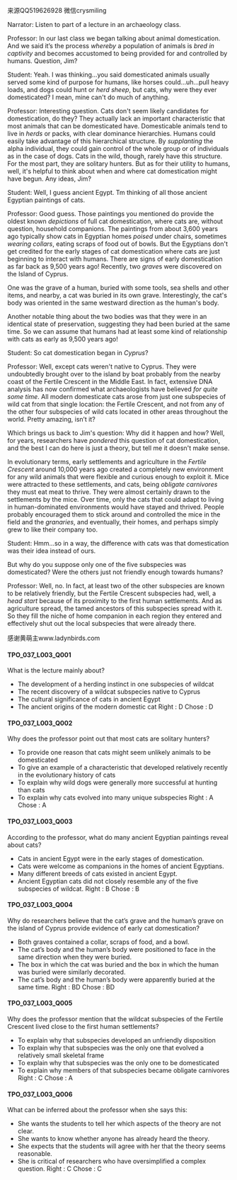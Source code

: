 来源QQ519626928 微信crysmiling

Narrator:
Listen to part of a lecture in an archaeology class.

Professor:
In our last class we began talking about animal domestication. And we said it’s the process *whereby* a population of animals is *bred in captivity* and becomes accustomed to being provided for and controlled by humans. Question, Jim?

Student:
Yeah. I was thinking...you said domesticated animals usually served some kind of purpose for humans, like horses could...uh...pull heavy loads, and dogs could hunt or *herd sheep*, but cats, why were they ever domesticated? I mean, mine can't do much of anything.

Professor:
Interesting question. Cats don't seem likely candidates for domestication, do they? They actually lack an important characteristic that most animals that can be domesticated have.
Domesticable animals tend to live in *herds* or packs, with clear dominance hierarchies. Humans could easily take advantage of this hierarchical structure. By *supplanting* the alpha individual, they could gain control of the whole group or of individuals as in the case of dogs. Cats in the wild, though, rarely have this structure. For the most part, they are solitary hunters. But as for their utility to humans, well, it's helpful to think about when and where cat domestication might have begun.
Any ideas, Jim?

Student:
Well, I guess ancient Egypt. Tm thinking of all those ancient Egyptian paintings of cats.

Professor:
Good guess. Those paintings you mentioned do provide the oldest known *depictions* of full cat domestication, where cats are, without question, household companions. The paintings from about 3,600 years ago typically show cats in Egyptian homes *poised* under chairs, sometimes *wearing collars*, eating scraps of food out of bowls.
But the Egyptians don't get credited for the early stages of cat domestication where cats are just beginning to interact with humans. There are signs of early domestication as far back as 9,500 years ago!
Recently, two *grave*s were discovered on the Island of Cyprus.

One was the grave of a human, buried with some tools, sea shells and other items, and nearby, a cat was buried in its own grave. Interestingly, the cat's body was oriented in the same westward direction as the human's body.

Another notable thing about the two bodies was that they were in an identical state of preservation, suggesting they had been buried at the same time. So we can assume that humans had at least some kind of relationship with cats as early as 9,500 years ago!

Student:
So cat domestication began in *Cyprus*?

Professor:
Well, except cats weren't native to Cyprus. They were undoubtedly brought over to the island by boat probably from the nearby coast of the Fertile Crescent in the Middle East. In fact, extensive DNA analysis has now confirmed what archaeologists have believed *for quite some time*. All modern domesticate cats arose from just one subspecies of wild cat from that single location: the Fertile Crescent, and not from any of the other four subspecies of wild cats located in other areas throughout the world. Pretty amazing, isn’t it?

Which brings us back to Jim's question: Why did it happen and how?
Well, for years, researchers have *pondered* this question of cat domestication, and the best I can do here is just a theory, but tell me it doesn't make sense.

In evolutionary terms, early settlements and agriculture in the *Fertile Crescent* around 10,000 years ago created a completely new environment for any wild animals that were flexible and curious enough to exploit it. Mice were attracted to these settlements, and cats, being *obligate* *carnivores* they must eat meat to thrive. They were almost certainly drawn to the settlements by the mice. Over time, only the cats that could adapt to living in human-dominated environments would have stayed and thrived. People probably encouraged them to stick around and controlled the mice in the field and the *granaries*, and eventually, their homes, and perhaps simply grew to like their company too.

Student:
Hmm...so in a way, the difference with cats was that domestication was their idea instead of ours.

But why do you suppose only one of the five subspecies was domesticated? Were the others just not friendly enough towards humans?

Professor:
Well, no. In fact, at least two of the other subspecies are known to be relatively friendly, but the Fertile Crescent subspecies had, well, a *head start* because of its proximity to the first human settlements. And as agriculture spread, the tamed ancestors of this subspecies spread with it. So they fill the niche of home companion in each region they entered and effectively shut out the local subspecies that were already there.

感谢黄萌主www.ladynbirds.com

#### TPO_037_L003_Q001
What is the lecture mainly about?
- The development of a herding instinct in one subspecies of wildcat
- The recent discovery of a wildcat subspecies native to Cyprus
- The cultural significance of cats in ancient Egypt
- The ancient origins of the modern domestic cat
Right : D	Chose : D


#### TPO_037_L003_Q002
Why does the professor point out that most cats are solitary hunters?
- To provide one reason that cats might seem unlikely animals to be domesticated
- To give an example of a characteristic that developed relatively recently in the evolutionary history of cats
- To explain why wild dogs were generally more successful at hunting than cats
- To explain why cats evolved into many unique subspecies
Right : A	Chose : A


#### TPO_037_L003_Q003
According to the professor, what do many ancient Egyptian paintings reveal about cats?
- Cats in ancient Egypt were in the early stages of domestication.
- Cats were welcome as companions in the homes of ancient Egyptians.
- Many different breeds of cats existed in ancient Egypt.
- Ancient Egyptian cats did not closely resemble any of the five subspecies of wildcat.
Right : B	Chose : B


#### TPO_037_L003_Q004
Why do researchers believe that the cat’s grave and the human’s grave on the island of Cyprus provide evidence of early cat domestication?
- Both graves contained a collar, scraps of food, and a bowl.
- The cat’s body and the human’s body were positioned to face in the same direction when they were buried.
- The box in which the cat was buried and the box in which the human was buried were similarly decorated.
- The cat’s body and the human’s body were apparently buried at the same time.
Right : BD	Chose :  BD


#### TPO_037_L003_Q005
Why does the professor mention that the wildcat subspecies of the Fertile Crescent lived close to the first human settlements?
- To explain why that subspecies developed an unfriendly disposition
- To explain why that subspecies was the only one that evolved a relatively small skeletal frame
- To explain why that subspecies was the only one to be domesticated
- To explain why members of that subspecies became obligate carnivores
Right : C	Chose : A


#### TPO_037_L003_Q006
What can be inferred about the professor when she says this:
- She wants the students to tell her which aspects of the theory are not clear.
- She wants to know whether anyone has already heard the theory.
- She expects that the students will agree with her that the theory seems reasonable.
- She is critical of researchers who have oversimplified a complex question.
Right : C	Chose : C
